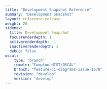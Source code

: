 ```yaml
---
title: "Development Snapshot Reference"
summary: "Development Snapshot"
layout: reference-release
weight: 20
sidenav:
  title: Development Snapshot
  focusrenderdepth: 1
  activerenderdepth: -1
  inactiverenderdepth: 1
  debug: false
oscal:
    type: "branch"
    remote: "Compton-NIST/OSCAL"
    branch: "feature-ci-diagrams-issue-1678"
    revision: "develop"
    version: "develop"
---
```

